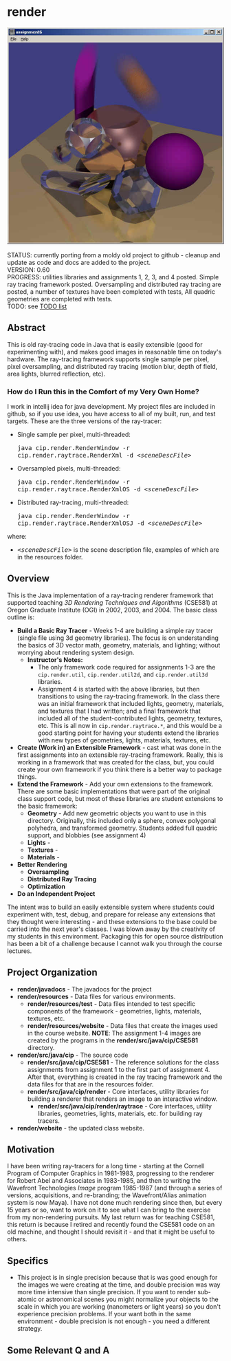 # render

![alt text](./resources/images/everything.jpg "sample image") 
  
STATUS: currently porting from a moldy old project to github - cleanup and update as code and docs are added to the project.<br/> 
VERSION: 0.60<br/> 
PROGRESS: utilities libraries and assignments 1, 2, 3, and 4 posted. Simple ray tracing framework posted. Oversampling and
distributed ray tracing are posted, a number of textures have been completed with tests, All quadric geometries are completed
with tests.<br/> 
TODO: see [TODO list](./TODO.md)

## Abstract
This is old ray-tracing code in Java that is easily extensible (good for experimenting with), and makes good images in
reasonable time on today's hardware. The ray-tracing framework supports single sample per pixel, pixel oversampling, and
distributed ray tracing (motion blur, depth of field, area lights, blurred reflection, etc).

### How do I Run this in the Comfort of my Very Own Home?
I work in intellij idea for java development. My project files are included in github, so if you use idea, you have access to
all of my built, run, and test targets. These are the three versions of the ray-tracer:
* Single sample per pixel, multi-threaded:  
    
  <tt>java cip.render.RenderWindow -r cip.render.raytrace.RenderXml -d <i>&lt;sceneDescFile&gt;</i></tt>
  
* Oversampled pixels, multi-threaded:
  
  <tt>java cip.render.RenderWindow -r cip.render.raytrace.RenderXmlOS -d <i>&lt;sceneDescFile&gt;</i></tt>
  
* Distributed ray-tracing, multi-threaded:
  
  <tt>java cip.render.RenderWindow -r cip.render.raytrace.RenderXmlOSJ -d <i>&lt;sceneDescFile&gt;</i></tt>

where:
* <tt><i>&lt;sceneDescFile&gt;</i></tt> is the scene description file, examples of which are in the resources folder.


## Overview
This is the Java implementation of a ray-tracing renderer framework that supported teaching *3D Rendering Techniques and
Algorithms* (CSE581) at Oregon Graduate Institute (OGI) in 2002, 2003, and 2004. The basic class outline is:
* **Build a Basic Ray Tracer** - Weeks 1-4 are building a simple ray tracer (single file using 3d geometry libraries). The focus
  is on understanding the basics of 3D vector math, geometry, materials, and lighting; without worrying about rendering
  system design.
  * **Instructor's Notes:**
    * The only framework code required for assignments 1-3 are the `cip.render.util`, `cip.render.util2d`,
      and `cip.render.util3d` libraries.
    * Assignment 4 is started with the above libraries, but then transitions to using the ray-tracing framework. In the class
      there was an initial framework that included lights, geometry, materials, and textures that I had written; and a final
      framework that included all of the student-contributed lights, geometry, textures, etc. This is all now in
      `cip.render.raytrace.*`, and this would be a good starting point for having your students extend the libraries with new
      types of geometries, lights, materials, textures, etc.
* **Create (Work in) an Extensible Framework** - cast what was done in the first assignments into an extensible ray-tracing
  framework. Really, this is working in a framework that was created for the class, but, you could create your own framework
  if you think there is a better way to package things.
* **Extend the Framework** - Add your own extensions to the framework. There are some basic implementations that were part of
  the original class support code, but most of these libraries are student extensions to the basic framework:
  * **Geometry** - Add new geometric objects you want to use in this directory. Originally, this included only a sphere,
    convex polygonal polyhedra, and transformed geometry. Students added full quadric support, and blobbies (see assignment 4)
  * **Lights** - 
  * **Textures** -
  * **Materials** -
* **Better Rendering**
  * **Oversampling**
  * **Distributed Ray Tracing**
  * **Optimization**
* **Do an Independent Project**

The intent was to build an easily extensible system where students could experiment with, test, debug, and prepare for release any
extensions that they thought were interesting - and these extensions to the base could be carried into the next year's
classes. I was blown away by the creativity of my students in this environment. Packaging this
for open source distribution has been a bit of a challenge because I cannot walk you through the course lectures.

## Project Organization
* **render/javadocs** - The javadocs for the project
* **render/resources** - Data files for various environments.
  * **render/resources/test** - Data files intended to test specific components of the framework - geometries, lights,
    materials, textures, etc.
  * **render/resources/website** - Data files that create the images used in the course website. **NOTE**: The assignment
    1-4 images are created by the programs in the **render/src/java/cip/CSE581** directory.
* **render/src/java/cip** - The source code
  * **render/src/java/cip/CSE581** - The reference solutions for the class assignments from assignment 1 to the first
    part of assignment 4. After that, everything is created in the ray tracing framework and the data files for that
    are in the resources folder.
  * **render/src/java/cip/render** - Core interfaces, utility libraries for building a renderer that renders an image
    to an interactive window.
    * **render/src/java/cip/render/raytrace** - Core interfaces, utility libraries, geometries, lights, materials, etc.
      for building ray tracers.
* **render/website** - the updated class website.

## Motivation
I have been writing ray-tracers for a long time - starting at the Cornell Program of Computer Graphics in 1981-1983, progressing
to the renderer for Robert Abel and Associates in 1983-1985, and then to writing the Wavefront Technologies *Image* program
1985-1987 (and through a series of versions, acquisitions, and re-branding; the Wavefront/Alias animation system is
now Maya). I have not done much rendering since then, but every 15 years or so, want to work on it to see what I can bring
to the exercise from my non-rendering pursuits. My last return was for teaching CSE581, this return is because I retired and
recently found the CSE581 code on an old machine, and thought I should revisit it - and that it might be useful to others.

## Specifics
* This project is in single precision because that is was good enough for the images we were creating at the time, and double
  precision was way more time intensive than single precision. If you want to render sub-atomic or astronomical scenes you might
  normalize your objects to the scale in which you are working (nanometers or light years) so you don't experience precision
  problems. If your want both in the same environment - double precision is not enough - you need a different strategy.
  
## Some Relevant Q and A
